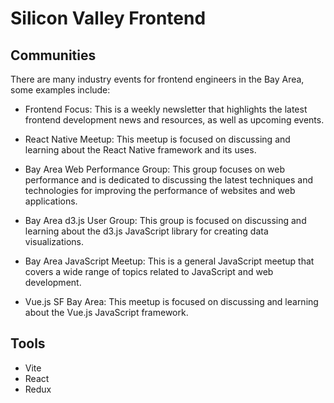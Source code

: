 # Silicon Valley Frontend

## Communities

There are many industry events for frontend engineers in the Bay Area, some examples include:

- Frontend Focus: This is a weekly newsletter that highlights the latest frontend development news and resources, as well as upcoming events.

- React Native Meetup: This meetup is focused on discussing and learning about the React Native framework and its uses.

- Bay Area Web Performance Group: This group focuses on web performance and is dedicated to discussing the latest techniques and technologies for improving the performance of websites and web applications.

- Bay Area d3.js User Group: This group is focused on discussing and learning about the d3.js JavaScript library for creating data visualizations.

- Bay Area JavaScript Meetup: This is a general JavaScript meetup that covers a wide range of topics related to JavaScript and web development.

- Vue.js SF Bay Area: This meetup is focused on discussing and learning about the Vue.js JavaScript framework.

## Tools
- Vite
- React
- Redux
